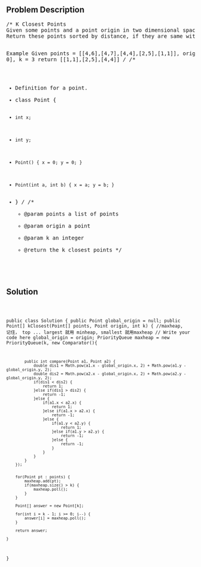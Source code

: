 <!--
<style>
  body { font-family: Arial, sans-serif; }
  .container { max-width: 100%; margin: 50px auto; padding: 10px; }
  .comment-block { background-color: #f9f9f9; padding: 10px; border-left: 5px solid #ccc; max-width: 400px; margin: 20px auto; overflow-wrap: break-word; white-space: pre-wrap; }
  .code-block { background-color: #f4f4f4; padding: 10px; border: 1px solid #ddd; max-width: 400px; margin: 20px auto; overflow-wrap: break-word; white-space: pre-wrap; }
</style>
-->

<div class='container'>
<h2>Problem Description</h2>
<div class='comment-block'>
<pre>
/* K Closest Points
Given some points and a point origin in two dimensional space, find k points out of the some points which are nearest to origin.
Return these points sorted by distance, if they are same with distance, sorted by x-axis, otherwise sorted by y-axis.

Example
Given points = [[4,6],[4,7],[4,4],[2,5],[1,1]], origin = [0, 0], k = 3
return [[1,1],[2,5],[4,4]]
*/
/**
 * Definition for a point.
 * class Point {
 *     int x;
 *     int y;
 *     Point() { x = 0; y = 0; }
 *     Point(int a, int b) { x = a; y = b; }
 * }
 */
    /**
     * @param points a list of points
     * @param origin a point
     * @param k an integer
     * @return the k closest points
     */
</pre>
</div>

<h2>Solution</h2>
<div class='code-block'>
<pre><code class='language-java'>

public class Solution {
    public Point global_origin = null;
    public Point[] kClosest(Point[] points, Point origin, int k) {  //maxheap, 记住， top ... largest 就用 minheap, smallest 就用maxheap
        // Write your code here
        global_origin = origin;
        PriorityQueue<Point> maxheap = new PriorityQueue(k, new Comparator<Point>(){
            
            public int compare(Point a1, Point a2) {
                double dis1 = Math.pow(a1.x - global_origin.x, 2) + Math.pow(a1.y - global_origin.y, 2);
                double dis2 = Math.pow(a2.x - global_origin.x, 2) + Math.pow(a2.y - global_origin.y, 2); 
                if(dis1 < dis2) {
                    return 1;
                }else if(dis1 > dis2) {
                    return -1;
                }else {
                    if(a1.x < a2.x) {
                        return 1;
                    }else if(a1.x > a2.x) {
                        return -1;
                    }else {
                        if(a1.y < a2.y) {
                            return 1;
                        }else if(a1.y > a2.y) {
                            return -1;
                        }else {
                            return -1;
                        }
                    }
                }
            }
        });
        
        
        for(Point pt : points) {
            maxheap.add(pt);
            if(maxheap.size() > k) {
                maxheap.poll();
            }
        }
        
        Point[] answer = new Point[k];
        
        for(int i = k - 1; i >= 0; i--) {
            answer[i] = maxheap.poll();
        }
        
        return answer;
        
    }
}</code></pre>
</div>
</div>
